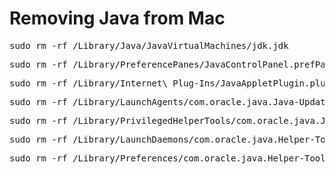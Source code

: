 <h1>Removing Java from Mac</h1>
<pre>sudo rm -rf /Library/Java/JavaVirtualMachines/jdk<version>.jdk</pre>
<pre>sudo rm -rf /Library/PreferencePanes/JavaControlPanel.prefPane</pre>
<pre>sudo rm -rf /Library/Internet\ Plug-Ins/JavaAppletPlugin.plugin</pre>
<pre>sudo rm -rf /Library/LaunchAgents/com.oracle.java.Java-Updater.plist</pre>
<pre>sudo rm -rf /Library/PrivilegedHelperTools/com.oracle.java.JavaUpdateHelper</pre>
<pre>sudo rm -rf /Library/LaunchDaemons/com.oracle.java.Helper-Tool.plist</pre>
<pre>sudo rm -rf /Library/Preferences/com.oracle.java.Helper-Tool.plist</pre>